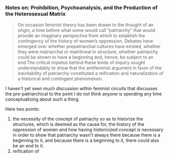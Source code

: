 ### Notes on: Prohibition, Psychoanalysis, and the Production of the Heterosexual Matrix

> On occasion feminist theory has been drawn to the thought of an origin,
a time before what some would call “patriarchy” that would provide an
imaginary perspective from which to establish the contingency of the
history of women’s oppression. Debates have emerged over whether
prepatriarchal cultures have existed, whether they were matriarchal or
matrilineal in structure, whether patriarchy could be shown to have a
beginning and, hence, be subject to an end.The critical impetus behind
these kinds of inquiry sought understandably to show that the antifeminist
argument in favor of the inevitability of patriarchy constituted a
reification and naturalization of a historical and contingent phenomenon.

I haven't yet seen much discussion within feminist circuits that discusses the pre-patriarchical to the point I do not think anyone is spending any time conceptualizing about such a thing. 

Here two points: 

1. the necessity of the concept of patriachy so as to historize the structures, which is deemed as the cause for, the history of the oppression of women and how having historicized concept _is_ necessary in order to show that patriarchy wasn't always there because there is a beginning to it, and because there is a beginning to it, there could also be an end to it.  
2. reification of 
